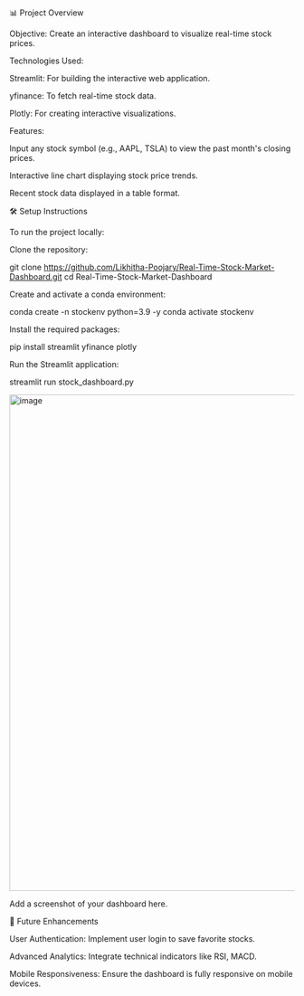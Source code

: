 📊 Project Overview

Objective:
Create an interactive dashboard to visualize real-time stock prices.

Technologies Used:

Streamlit: For building the interactive web application.

yfinance: To fetch real-time stock data.

Plotly: For creating interactive visualizations.

Features:

Input any stock symbol (e.g., AAPL, TSLA) to view the past month's closing prices.

Interactive line chart displaying stock price trends.

Recent stock data displayed in a table format.

🛠️ Setup Instructions

To run the project locally:

Clone the repository:

git clone https://github.com/Likhitha-Poojary/Real-Time-Stock-Market-Dashboard.git
cd Real-Time-Stock-Market-Dashboard


Create and activate a conda environment:

conda create -n stockenv python=3.9 -y
conda activate stockenv


Install the required packages:

pip install streamlit yfinance plotly


Run the Streamlit application:

streamlit run stock_dashboard.py

<img width="1915" height="878" alt="image" src="https://github.com/user-attachments/assets/61da77d3-0c44-47ba-a3b6-57d33fe280fb" />



Add a screenshot of your dashboard here.

🚀 Future Enhancements

User Authentication: Implement user login to save favorite stocks.

Advanced Analytics: Integrate technical indicators like RSI, MACD.

Mobile Responsiveness: Ensure the dashboard is fully responsive on mobile devices.
